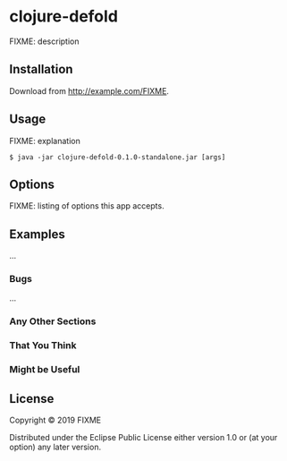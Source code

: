 # clojure-defold

FIXME: description

## Installation

Download from http://example.com/FIXME.

## Usage

FIXME: explanation

    $ java -jar clojure-defold-0.1.0-standalone.jar [args]

## Options

FIXME: listing of options this app accepts.

## Examples

...

### Bugs

...

### Any Other Sections
### That You Think
### Might be Useful

## License

Copyright © 2019 FIXME

Distributed under the Eclipse Public License either version 1.0 or (at
your option) any later version.
